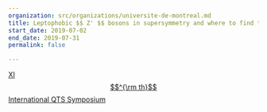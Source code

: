 ```yaml
---
organization: src/organizations/universite-de-montreal.md
title: Leptophobic $$ Z' $$ bosons in supersymmetry and where to find them
start_date: 2019-07-02
end_date: 2019-07-31
permalink: false

---
```

[XI$$^{\rm th}$$ International QTS Symposium](http://www.crm.umontreal.ca/2019/QTS2019/horaire_e.html)
